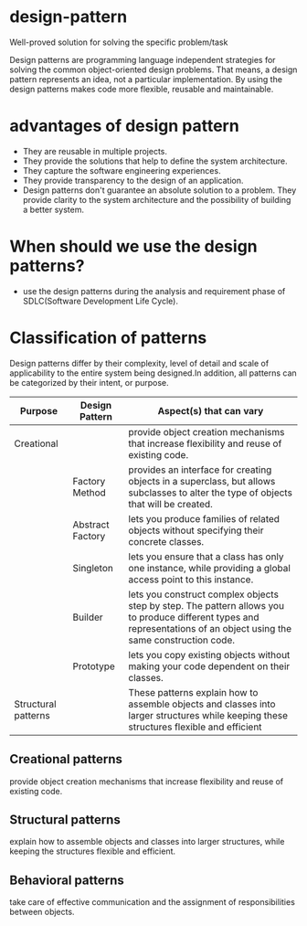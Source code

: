 # design-pattern
Well-proved solution for solving the specific problem/task

Design patterns are programming language independent strategies for solving the common object-oriented design problems. That means, a design pattern represents an idea, not a particular implementation.
By using the design patterns makes code more flexible, reusable and maintainable.

# advantages of design pattern
* They are reusable in multiple projects.
* They provide the solutions that help to define the system architecture.
* They capture the software engineering experiences.
* They provide transparency to the design of an application.
* Design patterns don't guarantee an absolute solution to a problem. They provide clarity to the system architecture and the possibility of building a better system.

# When should we use the design patterns?
* use the design patterns during the analysis and requirement phase of SDLC(Software Development Life Cycle).

# Classification of patterns
Design patterns differ by their complexity, level of detail and scale of applicability to the entire system being designed.In addition, all patterns can be categorized by their intent, or purpose.

Purpose       | Design Pattern    | Aspect(s) that can vary
------------- | -------------     | ---------------------------------
Creational    |                   | provide object creation mechanisms that increase flexibility and reuse of existing code.
              | Factory Method    | provides an interface for creating objects in a superclass, but allows subclasses to alter the type of objects that will be created.
              | Abstract Factory  | lets you produce families of related objects without specifying their concrete classes.
              | Singleton         | lets you ensure that a class has only one instance, while providing a global access point to this instance. 
              | Builder           | lets you construct complex objects step by step. The pattern allows you to produce different types and representations of an object using the same construction code.
              | Prototype         | lets you copy existing objects without making your code dependent on their classes.     
Structural patterns |                   | These patterns explain how to assemble objects and classes into larger structures while keeping these structures flexible and efficient

## Creational patterns
provide object creation mechanisms that increase flexibility and reuse of existing code.

## Structural patterns 
explain how to assemble objects and classes into larger structures, while keeping the structures flexible and efficient.

## Behavioral patterns 
take care of effective communication and the assignment of responsibilities between objects.

